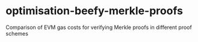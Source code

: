 # optimisation-beefy-merkle-proofs
Comparison of EVM gas costs for verifying Merkle proofs in different proof schemes
